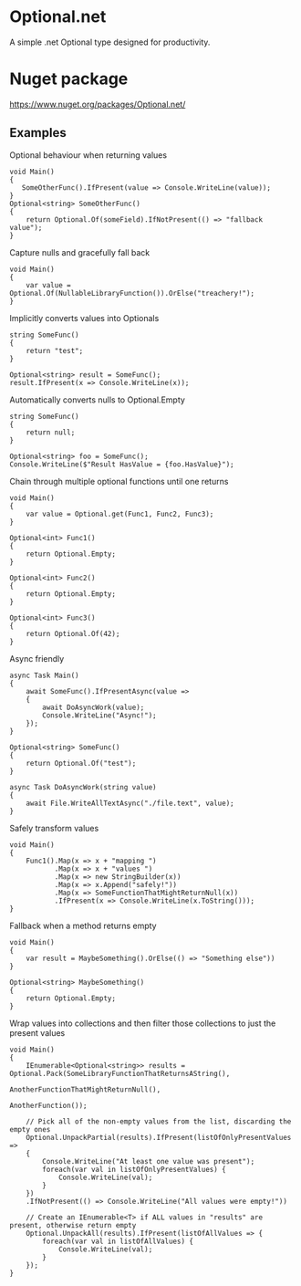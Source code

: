 # Optional.net
A simple .net Optional type designed for productivity.

# Nuget package

https://www.nuget.org/packages/Optional.net/

## Examples

Optional behaviour when returning values
```
void Main() 
{
   SomeOtherFunc().IfPresent(value => Console.WriteLine(value));
}
Optional<string> SomeOtherFunc() 
{
    return Optional.Of(someField).IfNotPresent(() => "fallback value");
}
```

Capture nulls and gracefully fall back
```
void Main() 
{
    var value = Optional.Of(NullableLibraryFunction()).OrElse("treachery!");
}
```

Implicitly converts values into Optionals
```
string SomeFunc() 
{
    return "test";
}

Optional<string> result = SomeFunc();
result.IfPresent(x => Console.WriteLine(x));
```

Automatically converts nulls to Optional.Empty
```
string SomeFunc()
{
	return null;
}

Optional<string> foo = SomeFunc();
Console.WriteLine($"Result HasValue = {foo.HasValue}");
```

Chain through multiple optional functions until one returns
```
void Main()
{
    var value = Optional.get(Func1, Func2, Func3);
}

Optional<int> Func1()
{
    return Optional.Empty;
}

Optional<int> Func2()
{
    return Optional.Empty;
}

Optional<int> Func3()
{
    return Optional.Of(42);
}
```

Async friendly
```
async Task Main()
{
    await SomeFunc().IfPresentAsync(value =>
	{
        await DoAsyncWork(value);
        Console.WriteLine("Async!");
    });
}

Optional<string> SomeFunc()
{
    return Optional.Of("test");
}

async Task DoAsyncWork(string value)
{
    await File.WriteAllTextAsync("./file.text", value);
}
```

Safely transform values
```
void Main()
{
    Func1().Map(x => x + "mapping ")
           .Map(x => x + "values ")
           .Map(x => new StringBuilder(x))
           .Map(x => x.Append("safely!"))
           .Map(x => SomeFunctionThatMightReturnNull(x))
           .IfPresent(x => Console.WriteLine(x.ToString()));
}
```

Fallback when a method returns empty
```
void Main()
{
    var result = MaybeSomething().OrElse(() => "Something else"))
}

Optional<string> MaybeSomething()
{
    return Optional.Empty;
}
```

Wrap values into collections and then filter those collections to just the present values
```
void Main()
{
	IEnumerable<Optional<string>> results = Optional.Pack(SomeLibraryFunctionThatReturnsAString(),
														  AnotherFunctionThatMightReturnNull(),
														  AnotherFunction());

	// Pick all of the non-empty values from the list, discarding the empty ones
	Optional.UnpackPartial(results).IfPresent(listOfOnlyPresentValues => 
	{
		Console.WriteLine("At least one value was present");
		foreach(var val in listOfOnlyPresentValues) {
			Console.WriteLine(val);
		}
	})
	.IfNotPresent(() => Console.WriteLine("All values were empty!"))

	// Create an IEnumerable<T> if ALL values in "results" are present, otherwise return empty
	Optional.UnpackAll(results).IfPresent(listOfAllValues => {
		foreach(var val in listOfAllValues) {
			Console.WriteLine(val);
		}
	});
}
```
